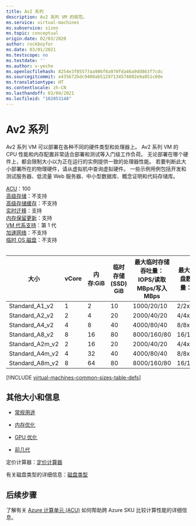 ```yaml
---
title: Av2 系列
description: Av2 系列 VM 的规范。
ms.service: virtual-machines
ms.subservice: sizes
ms.topic: conceptual
origin.date: 02/03/2020
author: rockboyfor
ms.date: 03/01/2021
ms.testscope: no
ms.testdate: ''
ms.author: v-yeche
ms.openlocfilehash: 8254e3f05577aa906f8a970fda46a9dd863f7cdc
ms.sourcegitcommit: e435672bdc9400ab51297134574802e9a851c60e
ms.translationtype: HT
ms.contentlocale: zh-CN
ms.lasthandoff: 03/04/2021
ms.locfileid: "102053148"
---
```

<!--Verified successfully-->
# <a name="av2-series"></a>Av2 系列

Av2 系列 VM 可以部署在各种不同的硬件类型和处理器上。 Av2 系列 VM 的 CPU 性能和内存配置非常适合部署和测试等入门级工作负荷。 无论部署在哪个硬件上，都会限制大小以为正在运行的实例提供一致的处理器性能。 若要判断此大小部署所在的物理硬件，请从虚拟机中查询虚拟硬件。 一些示例用例包括开发和测试服务器、低流量 Web 服务器、中小型数据库、概念证明和代码存储库。

[ACU](acu.md)：100<br />
[高级存储](premium-storage-performance.md)：不支持 <br />
[高级存储缓存](premium-storage-performance.md)：不支持 <br />
[实时迁移](maintenance-and-updates.md)：支持 <br />
[内存保留更新](maintenance-and-updates.md)：支持 <br />
[VM 代系支持](generation-2.md)：第 1 代 <br />
[加速网络](../virtual-network/create-vm-accelerated-networking-cli.md)：不支持<br />
[临时 OS 磁盘](ephemeral-os-disks.md)：不支持 <br />
<br />

| 大小 | vCore | 内存:GiB | 临时存储 (SSD) GiB | 最大临时存储吞吐量：IOPS/读取 MBps/写入 MBps | 最大数据磁盘数/吞吐量：IOPS | 最大 NIC 数 | 预期的网络带宽 (Mbps)
|---|---|---|---|---|---|---|---|
| Standard_A1_v2  | 1 | 2  | 10 | 1000/20/10  | 2/2x500   | 2 | 250  |
| Standard_A2_v2  | 2 | 4  | 20 | 2000/40/20  | 4/4x500   | 2 | 500  |
| Standard_A4_v2  | 4 | 8  | 40 | 4000/80/40  | 8/8x500   | 4 | 1000 |
| Standard_A8_v2  | 8 | 16 | 80 | 8000/160/80 | 16/16x500 | 8 | 2000 |
| Standard_A2m_v2 | 2 | 16 | 20 | 2000/40/20  | 4/4x500   | 2 | 500  |
| Standard_A4m_v2 | 4 | 32 | 40 | 4000/80/40  | 8/8x500   | 4 | 1000 |
| Standard_A8m_v2 | 8 | 64 | 80 | 8000/160/80 | 16/16x500 | 8 | 2000 |

[!INCLUDE [virtual-machines-common-sizes-table-defs](../../includes/virtual-machines-common-sizes-table-defs.md)]

## <a name="other-sizes-and-information"></a>其他大小和信息

- [常规用途](sizes-general.md)
- [内存优化](sizes-memory.md)

    <!--NOT AVAILABLE ON - [Storage optimized](sizes-storage.md)-->

- [GPU 优化](sizes-gpu.md)

    <!--NOT AVAILABLE ON - [High performance compute](sizes-hpc.md)-->

- [前几代](sizes-previous-gen.md)

定价计算器：[定价计算器](https://www.azure.cn/pricing/calculator/)

有关磁盘类型的详细信息：[磁盘类型](./disks-types.md)

<!--NOT AVAILABLE on FEATURE ultra-disk-->

## <a name="next-steps"></a>后续步骤

了解有关 [Azure 计算单元 (ACU)](acu.md) 如何帮助跨 Azure SKU 比较计算性能的详细信息。

<!--Update_Description: update meta properties, wording update, update link-->